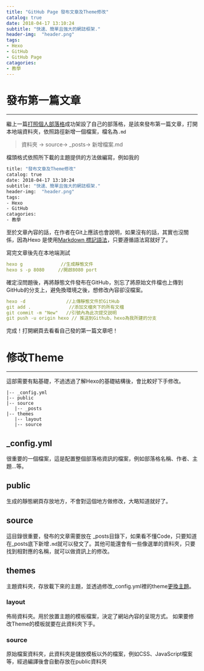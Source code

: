 ```yaml
---
title: "GitHub Page 發布文章及Theme修改"
catalog: true
date: 2018-04-17 13:10:24
subtitle: "快速、簡單且強大的網誌框架."
header-img:  "header.png"
tags:
- Hexo
- GitHub
- GitHub Page
catagories:
- 教學
---
```


# 發布第一篇文章
---

繼上一篇[打照個人部落格](http://techdiy.tk/2018/04/12/%E5%88%A9%E7%94%A8Hexo%E8%BC%95%E9%AC%86%E5%9C%A8GitHub%E4%B8%8A%E6%89%93%E9%80%A0%E5%80%8B%E4%BA%BA%E9%83%A8%E8%90%BD%E6%A0%BC/)成功架設了自己的部落格，是該來發布第一篇文章，打開本地端資料夾，依照路徑新增一個檔案，檔名為`.md`

>資料夾 → source→ _posts→ 新增檔案.md 

檔頭格式依照所下載的主題提供的方法做編寫，例如我的
```bash
title: "發布文章及Theme修改"
catalog: true
date: 2018-04-17 13:10:24
subtitle: "快速、簡單且強大的網誌框架."
header-img:  "header.png"
tags:
- Hexo
- GitHub
catagories:
- 教學
```

至於文章內容的話，在作者在Git上應該也會說明，如果沒有的話，其實也沒關係，因為Hexo 是使用[Markdown 標記語法](https://wastemobile.gitbooks.io/gitbook-chinese/content/format/markdown.html)，只要遵循語法寫就好了。

寫完文章後先在本地端測試
```yml
hexo g              //生成靜態文件
hexo s -p 8080     //開啟8080 port
```
確定沒問題後，再將靜態文件發布在GitHub，別忘了將原始文件檔也上傳到GitHub的分支上，避免換環境之後，想修改內容卻沒檔案。
```yml
hexo -d               //上傳靜態文件於GitHub
git add .              //添加文檔夾下的所有文檔
git commit -m "New"   //引號內為此次提交説明
git push -u origin hexo // 推送到Github，hexo為我所建的分支
```

完成！打開網頁去看看自己發的第一篇文章吧！


# 修改Theme
---
這部需要有點基礎，不過透過了解Hexo的基礎結構後，會比較好下手修改。
```
|-- _config.yml
|-- public
|-- source
   |-- _posts
|-- themes
   |-- layout
   |-- source
```
## _config.yml
很重要的一個檔案，這是配置整個部落格資訊的檔案，例如部落格名稱、作者、主題...等。
## public
生成的靜態網頁存放地方，不會對這個地方做修改，大略知道就好了。
## source
這目錄很重要，發布的文章需要放在 _posts目錄下，如果看不懂Code，只要知道在_posts底下新增`.md`就可以發文了。其他可能還會有一些像選單的資料夾，只要找到相對應的名稱，就可以做資訊上的修改。
## themes
主題資料夾，存放載下來的主題，並透過修改_config.yml裡的theme[更換主題](http://techdiy.tk/2018/04/12/%E5%88%A9%E7%94%A8Hexo%E8%BC%95%E9%AC%86%E5%9C%A8GitHub%E4%B8%8A%E6%89%93%E9%80%A0%E5%80%8B%E4%BA%BA%E9%83%A8%E8%90%BD%E6%A0%BC/#%E6%9B%B4%E6%8F%9BTheme)。
### layout
佈局資料夾。用於放置主題的模板檔案，決定了網站內容的呈現方式。
如果要修改Theme的模板就要在此資料夾下手。
### source
原始檔案資料夾，此資料夾是儲放模板以外的檔案，例如CSS、JavaScript檔案等，經過編譯後會自動存放在public資料夾

